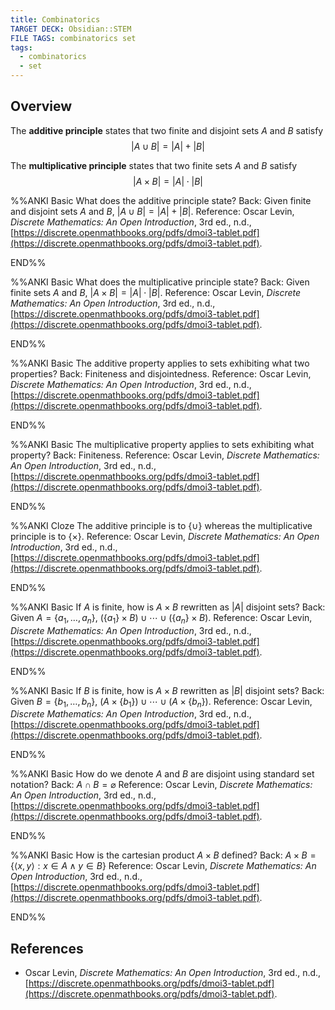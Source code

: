 ```yaml
---
title: Combinatorics
TARGET DECK: Obsidian::STEM
FILE TAGS: combinatorics set
tags:
  - combinatorics
  - set
---
```


## Overview

The **additive principle** states that two finite and disjoint sets $A$ and $B$ satisfy $$|A \cup B| = |A| + |B|$$

The **multiplicative principle** states that two finite sets $A$ and $B$ satisfy $$|A \times B| = |A| \cdot |B|$$

%%ANKI
Basic
What does the additive principle state?
Back: Given finite and disjoint sets $A$ and $B$, $|A \cup B| = |A| + |B|$.
Reference: Oscar Levin, _Discrete Mathematics: An Open Introduction_, 3rd ed., n.d., [https://discrete.openmathbooks.org/pdfs/dmoi3-tablet.pdf](https://discrete.openmathbooks.org/pdfs/dmoi3-tablet.pdf).
<!--ID: 1708217738464-->
END%%

%%ANKI
Basic
What does the multiplicative principle state?
Back: Given finite sets $A$ and $B$, $|A \times B| = |A| \cdot |B|$.
Reference: Oscar Levin, _Discrete Mathematics: An Open Introduction_, 3rd ed., n.d., [https://discrete.openmathbooks.org/pdfs/dmoi3-tablet.pdf](https://discrete.openmathbooks.org/pdfs/dmoi3-tablet.pdf).
<!--ID: 1708217738469-->
END%%

%%ANKI
Basic
The additive property applies to sets exhibiting what two properties?
Back: Finiteness and disjointedness.
Reference: Oscar Levin, _Discrete Mathematics: An Open Introduction_, 3rd ed., n.d., [https://discrete.openmathbooks.org/pdfs/dmoi3-tablet.pdf](https://discrete.openmathbooks.org/pdfs/dmoi3-tablet.pdf).
<!--ID: 1708217738473-->
END%%

%%ANKI
Basic
The multiplicative property applies to sets exhibiting what property?
Back: Finiteness.
Reference: Oscar Levin, _Discrete Mathematics: An Open Introduction_, 3rd ed., n.d., [https://discrete.openmathbooks.org/pdfs/dmoi3-tablet.pdf](https://discrete.openmathbooks.org/pdfs/dmoi3-tablet.pdf).
<!--ID: 1708217738477-->
END%%

%%ANKI
Cloze
The additive principle is to {$\cup$} whereas the multiplicative principle is to {$\times$}.
Reference: Oscar Levin, _Discrete Mathematics: An Open Introduction_, 3rd ed., n.d., [https://discrete.openmathbooks.org/pdfs/dmoi3-tablet.pdf](https://discrete.openmathbooks.org/pdfs/dmoi3-tablet.pdf).
<!--ID: 1708217738480-->
END%%

%%ANKI
Basic
If $A$ is finite, how is $A \times B$ rewritten as $|A|$ disjoint sets?
Back: Given $A = \{a_1, \ldots, a_n\}$, $(\{a_1\} \times B) \cup \cdots \cup (\{a_n\} \times B)$.
Reference: Oscar Levin, _Discrete Mathematics: An Open Introduction_, 3rd ed., n.d., [https://discrete.openmathbooks.org/pdfs/dmoi3-tablet.pdf](https://discrete.openmathbooks.org/pdfs/dmoi3-tablet.pdf).
<!--ID: 1708217738483-->
END%%

%%ANKI
Basic
If $B$ is finite, how is $A \times B$ rewritten as $|B|$ disjoint sets?
Back: Given $B = \{b_1, \ldots, b_n\}$, $(A \times \{b_1\}) \cup \cdots \cup (A \times \{b_n\})$.
Reference: Oscar Levin, _Discrete Mathematics: An Open Introduction_, 3rd ed., n.d., [https://discrete.openmathbooks.org/pdfs/dmoi3-tablet.pdf](https://discrete.openmathbooks.org/pdfs/dmoi3-tablet.pdf).
<!--ID: 1708217738487-->
END%%

%%ANKI
Basic
How do we denote $A$ and $B$ are disjoint using standard set notation?
Back: $A \cap B = \varnothing$
Reference: Oscar Levin, _Discrete Mathematics: An Open Introduction_, 3rd ed., n.d., [https://discrete.openmathbooks.org/pdfs/dmoi3-tablet.pdf](https://discrete.openmathbooks.org/pdfs/dmoi3-tablet.pdf).
<!--ID: 1708217738491-->
END%%

%%ANKI
Basic
How is the cartesian product $A \times B$ defined?
Back: $A \times B = \{\langle x, y \rangle : x \in A \land y \in B\}$
Reference: Oscar Levin, _Discrete Mathematics: An Open Introduction_, 3rd ed., n.d., [https://discrete.openmathbooks.org/pdfs/dmoi3-tablet.pdf](https://discrete.openmathbooks.org/pdfs/dmoi3-tablet.pdf).
<!--ID: 1708217738494-->
END%%

## References

* Oscar Levin, _Discrete Mathematics: An Open Introduction_, 3rd ed., n.d., [https://discrete.openmathbooks.org/pdfs/dmoi3-tablet.pdf](https://discrete.openmathbooks.org/pdfs/dmoi3-tablet.pdf).